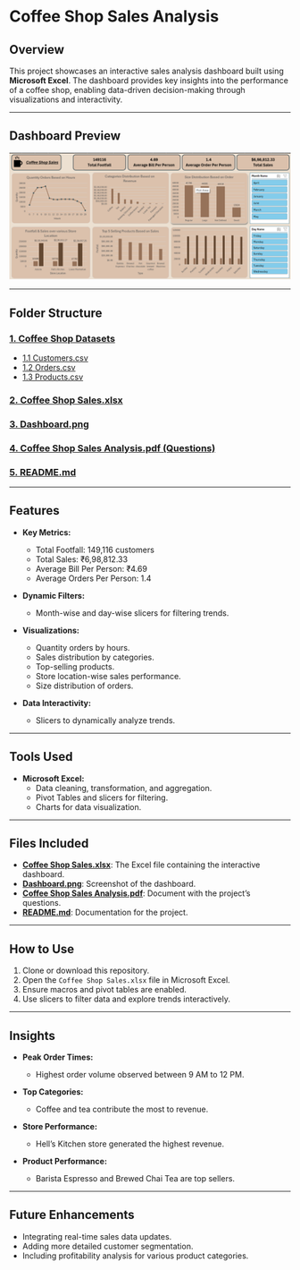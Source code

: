 
# Coffee Shop Sales Analysis

## Overview
This project showcases an interactive sales analysis dashboard built using **Microsoft Excel**. The dashboard provides key insights into the performance of a coffee shop, enabling data-driven decision-making through visualizations and interactivity.

---

## Dashboard Preview
![Dashboard](https://github.com/21BPS1591/Coffee-Shop-Analysis/blob/main/Dashboard%20.png)

---

## Folder Structure

### [1. Coffee Shop Datasets](https://github.com/21BPS1591/Coffee-Shop-Analysis/tree/main/coffee%20shop%20datasets)
- [1.1 Customers.csv](https://github.com/21BPS1591/Coffee-Shop-Analysis/blob/main/coffee%20shop%20datasets/customers.csv)
- [1.2 Orders.csv](https://github.com/21BPS1591/Coffee-Shop-Analysis/blob/main/coffee%20shop%20datasets/orders.csv)
- [1.3 Products.csv](https://github.com/21BPS1591/Coffee-Shop-Analysis/blob/main/coffee%20shop%20datasets/products.csv)

### [2. Coffee Shop Sales.xlsx](https://github.com/21BPS1591/Coffee-Shop-Analysis/blob/main/Coffee%20Shop%20Sales.xlsx)

### [3. Dashboard.png](https://github.com/21BPS1591/Coffee-Shop-Analysis/blob/main/Dashboard%20.png)

### [4. Coffee Shop Sales Analysis.pdf (Questions)](https://github.com/21BPS1591/Coffee-Shop-Analysis/blob/main/Coffee%20Shop%20Sales%20Analysis.pdf)

### [5. README.md](https://github.com/21BPS1591/Coffee-Shop-Analysis/blob/main/README.md)

---

## Features
- **Key Metrics:**
  - Total Footfall: 149,116 customers
  - Total Sales: ₹6,98,812.33
  - Average Bill Per Person: ₹4.69
  - Average Orders Per Person: 1.4

- **Dynamic Filters:**
  - Month-wise and day-wise slicers for filtering trends.

- **Visualizations:**
  - Quantity orders by hours.
  - Sales distribution by categories.
  - Top-selling products.
  - Store location-wise sales performance.
  - Size distribution of orders.

- **Data Interactivity:**
  - Slicers to dynamically analyze trends.

---

## Tools Used
- **Microsoft Excel:**
  - Data cleaning, transformation, and aggregation.
  - Pivot Tables and slicers for filtering.
  - Charts for data visualization.

---

## Files Included
- **[Coffee Shop Sales.xlsx](https://github.com/21BPS1591/Coffee-Shop-Analysis/blob/main/Coffee%20Shop%20Sales.xlsx)**: The Excel file containing the interactive dashboard.
- **[Dashboard.png](https://github.com/21BPS1591/Coffee-Shop-Analysis/blob/main/Dashboard%20.png)**: Screenshot of the dashboard.
- **[Coffee Shop Sales Analysis.pdf](https://github.com/21BPS1591/Coffee-Shop-Analysis/blob/main/Coffee%20Shop%20Sales%20Analysis.pdf)**: Document with the project’s questions.
- **[README.md](https://github.com/21BPS1591/Coffee-Shop-Analysis/blob/main/README.md)**: Documentation for the project.

---

## How to Use
1. Clone or download this repository.
2. Open the `Coffee Shop Sales.xlsx` file in Microsoft Excel.
3. Ensure macros and pivot tables are enabled.
4. Use slicers to filter data and explore trends interactively.

---

## Insights
- **Peak Order Times:**
  - Highest order volume observed between 9 AM to 12 PM.

- **Top Categories:**
  - Coffee and tea contribute the most to revenue.

- **Store Performance:**
  - Hell’s Kitchen store generated the highest revenue.

- **Product Performance:**
  - Barista Espresso and Brewed Chai Tea are top sellers.

---

## Future Enhancements
- Integrating real-time sales data updates.
- Adding more detailed customer segmentation.
- Including profitability analysis for various product categories.
